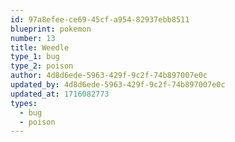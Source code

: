 ```yaml
---
id: 97a8efee-ce69-45cf-a954-82937ebb8511
blueprint: pokemon
number: 13
title: Weedle
type_1: bug
type_2: poison
author: 4d8d6ede-5963-429f-9c2f-74b897007e0c
updated_by: 4d8d6ede-5963-429f-9c2f-74b897007e0c
updated_at: 1716082773
types:
  - bug
  - poison
---
```

